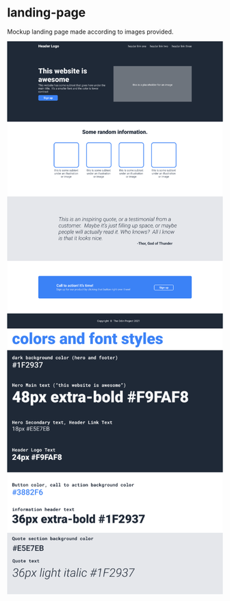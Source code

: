 # landing-page

Mockup landing page made according to images provided.

![Sample landing page](./images/01.png)
![Sample colors and font](./images/02.png)
